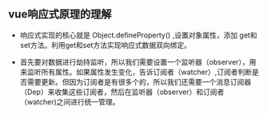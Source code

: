 ## vue响应式原理的理解

+ 响应式实现的核心就是 Object.defineProperty() ,设置对象属性，添加 get和set方法。利用get和set方法实现响应式数据双向绑定。

+ 首先要对数据进行劫持监听，所以我们需要设置一个监听器（observer），用来监听所有属性。如果属性发生变化，告诉订阅者（watcher）,订阅者判断是否需要更新。但因为订阅者是有很多个的，所以我们还需要一个消息订阅器（Dep）来收集这些订阅者，然后在监听器（observer）和订阅者（watcher)之间进行统一管理。